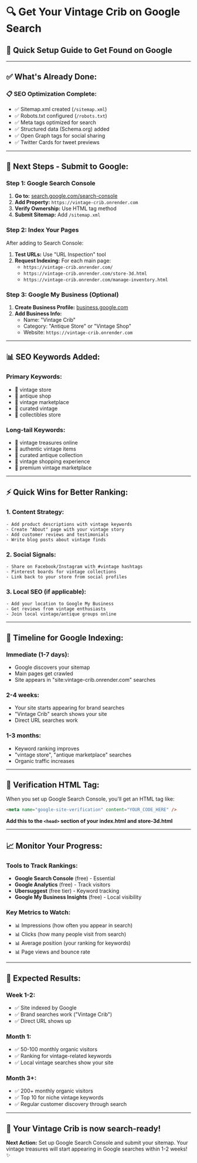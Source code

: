 # 🔍 Get Your Vintage Crib on Google Search

## 🚀 **Quick Setup Guide to Get Found on Google**

---

## ✅ **What's Already Done:**

### 📋 **SEO Optimization Complete:**
- ✅ Sitemap.xml created (`/sitemap.xml`)
- ✅ Robots.txt configured (`/robots.txt`) 
- ✅ Meta tags optimized for search
- ✅ Structured data (Schema.org) added
- ✅ Open Graph tags for social sharing
- ✅ Twitter Cards for tweet previews

---

## 🎯 **Next Steps - Submit to Google:**

### **Step 1: Google Search Console**
1. **Go to:** [search.google.com/search-console](https://search.google.com/search-console)
2. **Add Property:** `https://vintage-crib.onrender.com`
3. **Verify Ownership:** Use HTML tag method
4. **Submit Sitemap:** Add `/sitemap.xml`

### **Step 2: Index Your Pages**
After adding to Search Console:
1. **Test URLs:** Use "URL Inspection" tool
2. **Request Indexing:** For each main page:
   - `https://vintage-crib.onrender.com/`
   - `https://vintage-crib.onrender.com/store-3d.html`
   - `https://vintage-crib.onrender.com/manage-inventory.html`

### **Step 3: Google My Business (Optional)**
1. **Create Business Profile:** [business.google.com](https://business.google.com)
2. **Add Business Info:**
   - Name: "Vintage Crib"
   - Category: "Antique Store" or "Vintage Shop"
   - Website: `https://vintage-crib.onrender.com`

---

## 📊 **SEO Keywords Added:**

### **Primary Keywords:**
- 🏺 vintage store
- 🏺 antique shop  
- 🏺 vintage marketplace
- 🏺 curated vintage
- 🏺 collectibles store

### **Long-tail Keywords:**
- 🏺 vintage treasures online
- 🏺 authentic vintage items
- 🏺 curated antique collection
- 🏺 vintage shopping experience
- 🏺 premium vintage marketplace

---

## ⚡ **Quick Wins for Better Ranking:**

### **1. Content Strategy:**
```
- Add product descriptions with vintage keywords
- Create "About" page with your vintage story
- Add customer reviews and testimonials
- Write blog posts about vintage finds
```

### **2. Social Signals:**
```
- Share on Facebook/Instagram with #vintage hashtags
- Pinterest boards for vintage collections
- Link back to your store from social profiles
```

### **3. Local SEO (if applicable):**
```
- Add your location to Google My Business
- Get reviews from vintage enthusiasts
- Join local vintage/antique groups online
```

---

## 🚀 **Timeline for Google Indexing:**

### **Immediate (1-7 days):**
- Google discovers your sitemap
- Main pages get crawled
- Site appears in "site:vintage-crib.onrender.com" searches

### **2-4 weeks:**
- Your site starts appearing for brand searches
- "Vintage Crib" search shows your site
- Direct URL searches work

### **1-3 months:**
- Keyword ranking improves
- "vintage store", "antique marketplace" searches
- Organic traffic increases

---

## 🔧 **Verification HTML Tag:**

When you set up Google Search Console, you'll get an HTML tag like:
```html
<meta name="google-site-verification" content="YOUR_CODE_HERE" />
```

**Add this to the `<head>` section of your index.html and store-3d.html**

---

## 📈 **Monitor Your Progress:**

### **Tools to Track Rankings:**
- **Google Search Console** (free) - Essential
- **Google Analytics** (free) - Track visitors  
- **Ubersuggest** (free tier) - Keyword tracking
- **Google My Business Insights** (free) - Local visibility

### **Key Metrics to Watch:**
- 📊 Impressions (how often you appear in search)
- 📊 Clicks (how many people visit from search)
- 📊 Average position (your ranking for keywords)
- 📊 Page views and bounce rate

---

## 🎉 **Expected Results:**

### **Week 1-2:**
- ✅ Site indexed by Google
- ✅ Brand searches work ("Vintage Crib")
- ✅ Direct URL shows up

### **Month 1:**
- ✅ 50-100 monthly organic visitors
- ✅ Ranking for vintage-related keywords
- ✅ Local vintage searches show your site

### **Month 3+:**
- ✅ 200+ monthly organic visitors
- ✅ Top 10 for niche vintage keywords
- ✅ Regular customer discovery through search

---

## 🏺 **Your Vintage Crib is now search-ready!**

**Next Action:** Set up Google Search Console and submit your sitemap. Your vintage treasures will start appearing in Google searches within 1-2 weeks! ✨